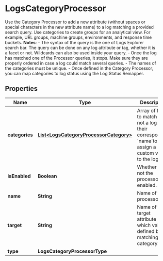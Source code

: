 

# LogsCategoryProcessor

Use the Category Processor to add a new attribute (without spaces or special characters in the new attribute name) to a log matching a provided search query. Use categories to create groups for an analytical view. For example, URL groups, machine groups, environments, and response time buckets.  **Notes**:  - The syntax of the query is the one of Logs Explorer search bar.   The query can be done on any log attribute or tag, whether it is a facet or not.   Wildcards can also be used inside your query. - Once the log has matched one of the Processor queries, it stops.   Make sure they are properly ordered in case a log could match several queries. - The names of the categories must be unique. - Once defined in the Category Processor, you can map categories to log status using the Log Status Remapper.
## Properties

Name | Type | Description | Notes
------------ | ------------- | ------------- | -------------
**categories** | [**List&lt;LogsCategoryProcessorCategory&gt;**](LogsCategoryProcessorCategory.md) | Array of filters to match or not a log and their corresponding &#x60;name&#x60;to assign a custom value to the log. | 
**isEnabled** | **Boolean** | Whether or not the processor is enabled. |  [optional]
**name** | **String** | Name of the processor. |  [optional]
**target** | **String** | Name of the target attribute which value is defined by the matching category. | 
**type** | **LogsCategoryProcessorType** |  | 



